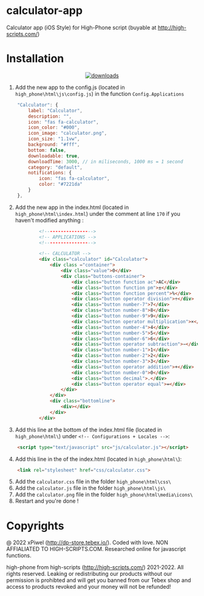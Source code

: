 # calculator-app
Calculator app (iOS Style) for High-Phone script (buyable at http://high-scripts.com/)

# Installation

[<p align="center"><img src="https://img.shields.io/github/downloads/xPiwel/calculator-app/total.svg?style=for-the-badge" alt="downloads">](https://github.com/xPiwel/calculator-app/releases)</p>

1. Add the new app to the config.js (located in `high_phone\html\js\config.js`) in the function `Config.Applications`
```js
    "Calculator": {
        label: "Calculator",
        description: "",
        icon: "fas fa-calculator",
        icon_color: "#000",
        icon_image: "calculator.png",
        icon_size: "1.1vw",
        background: "#fff",
        bottom: false,
        downloadable: true,
        downloadTime: 3000, // in miliseconds, 1000 ms = 1 second
        category: "default",
        notifications: {
            icon: "fas fa-calculator",
            color: "#7221da"
        }
    },
```

2. Add the new app in the index.html (located in `high_phone\html\index.html`) under the comment at line `170` if you haven't modified anything :
```html
            <!------------------>
            <!-- APPLICATIONS -->
            <!------------------>

            <!-- CALCULATOR -->
            <div class="calculator" id="Calculator"> 
                <div class ="container">
                    <div class="value">0</div>
                    <div class="buttons-container">
                        <div class="button function ac">AC</div>
                        <div class="button function pm">±</div>
                        <div class="button function percent">%</div>
                        <div class="button operator division">÷</div>
                        <div class="button number-7">7</div>
                        <div class="button number-8">8</div>
                        <div class="button number-9">9</div>
                        <div class="button operator multiplication">×</div>
                        <div class="button number-4">4</div>
                        <div class="button number-5">5</div>
                        <div class="button number-6">6</div>
                        <div class="button operator subtraction">−</div>
                        <div class="button number-1">1</div>
                        <div class="button number-2">2</div>
                        <div class="button number-3">3</div>
                        <div class="button operator addition">+</div>
                        <div class="button number-0">0</div>
                        <div class="button decimal">.</div>
                        <div class="button operator equal">=</div>
                    </div>
                </div>
                <div class="bottomline">
                    <div></div>
                </div>
            </div>
```

3. Add this line at the bottom of the index.html file (located in `high_phone\html\`) under `<!-- Configurations + Locales -->`:
```html
    <script type="text/javascript" src="js/calculator.js"></script>
```

4. Add this line in the <head> of the index.html (located in `high_phone\html\`):
```html
    <link rel="stylesheet" href="css/calculator.css">
```

5. Add the `calculator.css` file in the folder `high_phone\html\css\`
6. Add the `calculator.js` file in the folder `high_phone\html\js\`
7. Add the `calculator.png` file in the folder `high_phone\html\media\icons\`
8. Restart and you're done !

# Copyrights
@ 2022 xPiwel (http://dp-store.tebex.io/). Coded with love. NON AFFIALIATED TO HIGH-SCRIPTS.COM. Researched online for javascript functions. 

high-phone from high-scripts (http://high-scripts.com/) 2021-2022. All rights reserved. Leaking or redistributing our products without our permission is prohibted and will get you banned from our Tebex shop and access to products revoked and your money will not be refunded!
